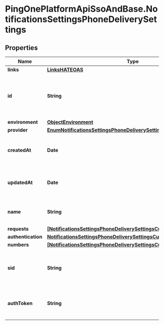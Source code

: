 # PingOnePlatformApiSsoAndBase.NotificationsSettingsPhoneDeliverySettings

## Properties

Name | Type | Description | Notes
------------ | ------------- | ------------- | -------------
**links** | [**LinksHATEOAS**](LinksHATEOAS.md) |  | [optional] 
**id** | **String** | A string that specifies the resource’s unique identifier. | [optional] [readonly] 
**environment** | [**ObjectEnvironment**](ObjectEnvironment.md) |  | [optional] 
**provider** | [**EnumNotificationsSettingsPhoneDeliverySettingsProvider**](EnumNotificationsSettingsPhoneDeliverySettingsProvider.md) |  | 
**createdAt** | **Date** | The time the resource was created. | [optional] [readonly] 
**updatedAt** | **Date** | The time the resource was last updated. | [optional] [readonly] 
**name** | **String** | The customer provider&#39;s name. | 
**requests** | [**[NotificationsSettingsPhoneDeliverySettingsCustomRequest]**](NotificationsSettingsPhoneDeliverySettingsCustomRequest.md) |  | 
**authentication** | [**NotificationsSettingsPhoneDeliverySettingsCustomAllOfAuthentication**](NotificationsSettingsPhoneDeliverySettingsCustomAllOfAuthentication.md) |  | 
**numbers** | [**[NotificationsSettingsPhoneDeliverySettingsCustomNumbers]**](NotificationsSettingsPhoneDeliverySettingsCustomNumbers.md) |  | [optional] 
**sid** | **String** | The public ID of the Twilio account. Relevant to Twilio only.  | 
**authToken** | **String** | The secret key of the Twilio or Syniverse account. | 


